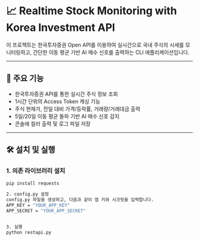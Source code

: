 # 📈 Realtime Stock Monitoring with Korea Investment API

이 프로젝트는 한국투자증권 Open API를 이용하여 실시간으로 국내 주식의 시세를 모니터링하고, 간단한 이동 평균 기반 AI 매수 신호를 출력하는 CLI 애플리케이션입니다.

---

## 📌 주요 기능

- 한국투자증권 API를 통한 실시간 주식 정보 조회
- 1시간 단위의 Access Token 캐싱 기능
- 주식 현재가, 전일 대비 가격/등락률, 거래량/거래대금 출력
- 5일/20일 이동 평균 돌파 기반 AI 매수 신호 감지
- 콘솔에 컬러 출력 및 로그 파일 저장

---

## 🛠️ 설치 및 실행

### 1. 의존 라이브러리 설치

```bash
pip install requests

2. config.py 설정
config.py 파일을 생성하고, 다음과 같이 앱 키와 시크릿을 입력합니다.
APP_KEY = "YOUR_APP_KEY"
APP_SECRET = "YOUR_APP_SECRET"


3. 실행
python restapi.py
